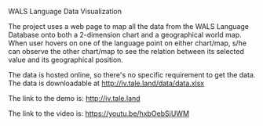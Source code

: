 WALS Language Data Visualization

The project uses a web page to map all the data from the WALS Language Database onto both a 2-dimension chart and a geographical world map. When user hovers on one of the language point on either chart/map, s/he can observe the other chart/map to see the relation between its selected value and its geographical position.

The data is hosted online, so there's no specific requirement to get the data. The data is downloadable at http://iv.tale.land/data/data.xlsx

The link to the demo is: http://iv.tale.land

The link to the video is: https://youtu.be/hxbOebSjUWM


